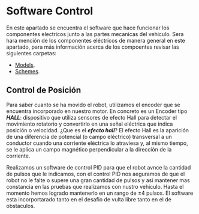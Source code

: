 Software Control
====

En este apartado se encuentra el software que hace funcionar los componentes electricos junto a las partes mecanicas del vehiculo. Sera hara mención de los componentes eléctricos de manera general en este apartado, para más información acerca de los compoentes revisar las siguientes carpetas:

- [Models](/models).
- [Schemes](/schemes).

## Control de Posición
Para saber cuanto se ha movido el robot, utilizamos el encoder que se encuentra incorporado en nuestro motor. En concreto es un Encoder tipo ***HALL***: dispositivo que utiliza sensores de efecto Hall para detectar el movimiento rotatorio y convertirlo en una señal eléctrica que indica posición o velocidad. 
¿Que es el ***efecto hall***? El efecto Hall es la aparición de una diferencia de potencial (o campo eléctrico) transversal a un conductor cuando una corriente eléctrica lo atraviesa y, al mismo tiempo, se le aplica un campo magnético perpendicular a la dirección de la corriente.

Realizamos un software de control PID para que el robot avnce la cantidad de pulsos que le indicamos, con el control PID nos aeguramos de que el robot no le falte o supere una gran cantidad de pulsos y asi mantener mas constancia en las pruebas que realizamos con nustro vehiculo. Hasta el momento hemos logrado mantenerlo en un rango de ±4 pulsos. El software esta incorportarado tanto en el desafio de vulta libre tanto en el de obstaculos.

